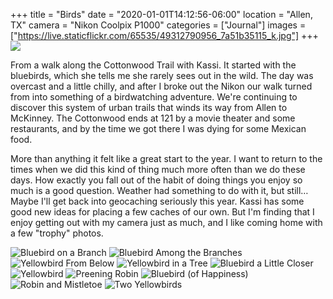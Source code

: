 +++
title = "Birds"
date = "2020-01-01T14:12:56-06:00"
location = "Allen, TX"
camera = "Nikon Coolpix P1000"
categories = ["Journal"]
images = ["https://live.staticflickr.com/65535/49312790956_7a51b35115_k.jpg"]
+++
<img src="https://live.staticflickr.com/65535/49312790956_7a51b35115_k.jpg">
<!--more-->
From a walk along the Cottonwood Trail with Kassi. It started with the bluebirds, which she tells me she rarely sees out in the wild. The day was overcast and a little chilly, and after I broke out the Nikon our walk turned from into something of a birdwatching adventure. We're continuing to discover this system of urban trails that winds its way from Allen to McKinney. The Cottonwood ends at 121 by a movie theater and some restaurants, and by the time we got there I was dying for some Mexican food. 

More than anything it felt like a great start to the year. I want to return to the times when we did this kind of thing much more often than we do these days. How exactly you fall out of the habit of doing things you enjoy so much is a good question. Weather had something to do with it, but still… Maybe I'll get back into geocaching seriously this year. Kassi has some good new ideas for placing a few caches of our own. But I'm finding that I enjoy getting out with my camera just as much, and I like coming home with a few "trophy" photos.

<div id="gallery">
		<img alt="Bluebird on a Branch" src="https://live.staticflickr.com/65535/49312290393_c99fbc05c3.jpg"
			data-image="https://live.staticflickr.com/65535/49312290393_8801d9aaa0_k.jpg">
		<img alt="Bluebird Among the Branches" src="https://live.staticflickr.com/65535/49312792186_d8932758d5.jpg"
			data-image="https://live.staticflickr.com/65535/49312792186_a8d5e48491_k.jpg">
		<img alt="Yellowbird From Below" src="https://live.staticflickr.com/65535/49312291878_ef5b912663.jpg"
			data-image="https://live.staticflickr.com/65535/49312291878_c3436e50e8_k.jpg">
		<img alt="Yellowbird in a Tree" src="https://live.staticflickr.com/65535/49312790371_3f3d53ca84.jpg"
			data-image="https://live.staticflickr.com/65535/49312790371_e55aeace03_k.jpg">
		<img alt="Bluebird a Little Closer" src="https://live.staticflickr.com/65535/49312294168_a9dce22f38.jpg"
			data-image="https://live.staticflickr.com/65535/49312294168_3c165514c2_k.jpg">
		<img alt="Yellowbird" src="https://live.staticflickr.com/65535/49312294438_f3df7bc5f4.jpg"
			data-image="https://live.staticflickr.com/65535/49312294438_3da5f9d2d1_k.jpg">
		<img alt="Preening Robin" src="https://live.staticflickr.com/65535/49312790956_02fc7f3859.jpg"
			data-image="https://live.staticflickr.com/65535/49312790956_7a51b35115_k.jpg">
		<img alt="Bluebird (of Happiness)" src="https://live.staticflickr.com/65535/49312289748_07b1c65166.jpg"
			data-image="https://live.staticflickr.com/65535/49312289748_c61570db14_k.jpg">
		<img alt="Robin and Mistletoe" src="https://live.staticflickr.com/65535/49312998652_9b993b56c9.jpg"
			data-image="https://live.staticflickr.com/65535/49312998652_9c0250e3e0_k.jpg">
		<img alt="Two Yellowbirds" src="https://live.staticflickr.com/65535/49312788921_4061de2961.jpg"
			data-image="https://live.staticflickr.com/65535/49312788921_6ab8fb83af_k.jpg">
</div>

<script type="text/javascript">
	jQuery(document).ready(function(){
		jQuery("#gallery").unitegallery({
			gallery_theme: "tiles",
			tiles_type: "nested"						
		});
	});
</script>
